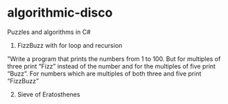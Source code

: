 # algorithmic-disco
Puzzles and algorithms in C#


1. FizzBuzz with for loop and recursion

"Write a program that prints the numbers from 1 to 100. But for multiples of three print “Fizz” instead of the number and for the multiples of five print “Buzz”. For numbers which are multiples of both three and five print “FizzBuzz”

2. Sieve of Eratosthenes

